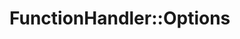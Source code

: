 # FunctionHandler::Options

```{doxygenfunction} YR::FunctionHandler::Options(const InvokeOptions &optsInput)
```
